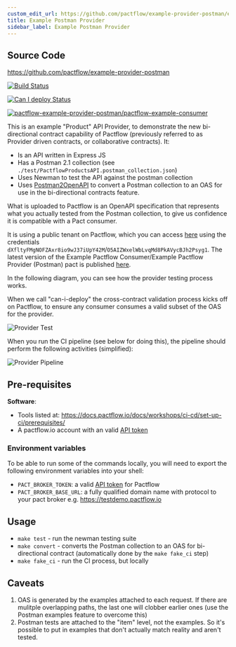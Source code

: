 ```yaml
---
custom_edit_url: https://github.com/pactflow/example-provider-postman/edit/master/README.md
title: Example Postman Provider
sidebar_label: Example Postman Provider
---
```


<!-- This file has been synced from the pactflow/example-provider-postman repository. Please do not edit it directly. The URL of the source file can be found in the custom_edit_url value above -->

## Source Code

https://github.com/pactflow/example-provider-postman


[![Build Status](https://github.com/pactflow/example-provider-postman/actions/workflows/build.yml/badge.svg)](https://github.com/pactflow/example-provider-postman/actions)

[![Can I deploy Status](https://testdemo.pactflow.io/pacticipants/pactflow-example-provider-postman/branches/master/latest-version/can-i-deploy/to-environment/production/badge)](https://testdemo.pactflow.io/pacticipants/pactflow-example-provider-postman/branches/master/latest-version/can-i-deploy/to-environment/production/badge)

[![pactflow-example-provider-postman/pactflow-example-consumer](https://testdemo.pactflow.io/pacts/provider/pactflow-example-provider-postman/consumer/pactflow-example-consumer/latest/master/badge.svg)](https://testdemo.pactflow.io/pacts/provider/pactflow-example-provider-postman/consumer/pactflow-example-consumer/latest/master)

This is an example "Product" API Provider, to demonstrate the new bi-directional contract capability of Pactflow (previously referred to as Provider driven contracts, or collaborative contracts). It:

- Is an API written in Express JS
- Has a Postman 2.1 collection (see `./test/PactflowProductsAPI.postman_collection.json`)
- Uses Newman to test the API against the postman collection
- Uses [Postman2OpenAPI](https://github.com/kevinswiber/postman2openapi) to convert a Postman collection to an OAS for use in the bi-directional contracts feature.

What is uploaded to Pactflow is an OpenAPI specification that represents what you actually tested from the Postman collection, to give us confidence it is compatible with a Pact consumer.

It is using a public tenant on Pactflow, which you can access [here](https://testdemo.pactflow.io/) using the credentials `dXfltyFMgNOFZAxr8io9wJ37iUpY42M`/`O5AIZWxelWbLvqMd8PkAVycBJh2Psyg1`. The latest version of the Example Pactflow Consumer/Example Pactflow Provider (Postman) pact is published [here](https://testdemo.pactflow.io/overview/provider/pactflow-example-provider-postman/consumer/pactflow-example-consumer).

In the following diagram, you can see how the provider testing process works.

When we call "can-i-deploy" the cross-contract validation process kicks off on Pactflow, to ensure any consumer consumes a valid subset of the OAS for the provider.

![Provider Test](https://raw.githubusercontent.com/pactflow/example-provider-postman/master/docs/provider-scope.png)

When you run the CI pipeline (see below for doing this), the pipeline should perform the following activities (simplified):

![Provider Pipeline](https://raw.githubusercontent.com/pactflow/example-provider-postman/master/docs/provider-pipeline.png)

## Pre-requisites

**Software**:

- Tools listed at: https://docs.pactflow.io/docs/workshops/ci-cd/set-up-ci/prerequisites/
- A pactflow.io account with an valid [API token](https://docs.pactflow.io/docs/getting-started/#configuring-your-api-token)

### Environment variables

To be able to run some of the commands locally, you will need to export the following environment variables into your shell:

- `PACT_BROKER_TOKEN`: a valid [API token](https://docs.pactflow.io/docs/getting-started/#configuring-your-api-token) for Pactflow
- `PACT_BROKER_BASE_URL`: a fully qualified domain name with protocol to your pact broker e.g. https://testdemo.pactflow.io

## Usage

- `make test` - run the newman testing suite
- `make convert` - converts the Postman collection to an OAS for bi-directional contract (automatically done by the `make fake_ci` step)
- `make fake_ci` - run the CI process, but locally

## Caveats

1. OAS is generated by the examples attached to each request. If there are mulitple overlapping paths, the last one will clobber earlier ones (use the Postman examples feature to overcome this)
1. Postman tests are attached to the "item" level, not the examples. So it's possible to put in examples that don't actually match reality and aren't tested.
